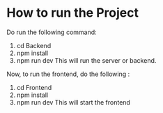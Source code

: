 # How to run the Project

Do run the following command: 

 1. cd Backend
 2. npm install
 3. npm run dev
 This will run the server or backend.

Now, to run the frontend, do the following :
 1. cd Frontend
 2. npm install
 3. npm run dev
 This will start the frontend

